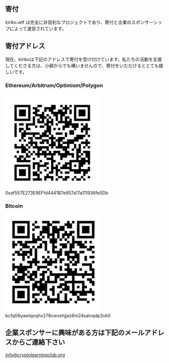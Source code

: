 ## 寄付

kiriko.wtf は完全に非営利なプロジェクトであり、寄付と企業のスポンサーシップによって運営されています。

## 寄付アドレス

現在、kirikoは下記のアドレスで寄付を受け付けています。私たちの活動を支援してくださる方は、小額からでも構いませんので、寄付をいただけるととても嬉しいです。

### Ethereum/Arbitrum/Optimism/Polygon

<img src="../images/qr-ethereum.png" width="300">
0xaf557E273E9EFfd4441B7e957a17a111936fe5Db

### Bitcoin

<img src="../images/qr-bitcoin.png" width="300">
bc1q06yawlqnqhx278cwvehjjaz6m24salvqdp3vk0

## 企業スポンサーに興味がある方は下記のメールアドレスからご連絡下さい

info@cryptolearningclub.org
